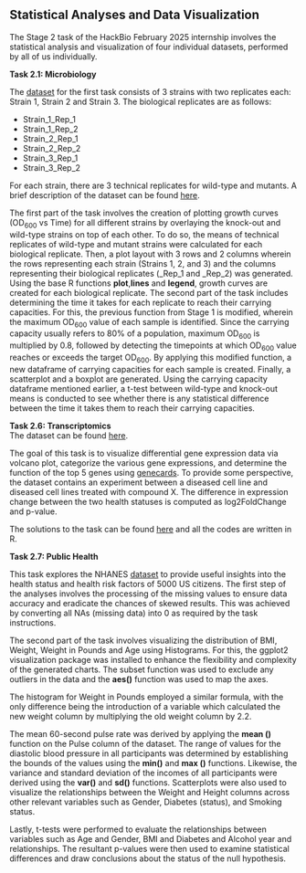 ## Statistical Analyses and Data Visualization 

The Stage 2 task of the HackBio February 2025 internship involves the statistical analysis and visualization of four individual datasets, performed by all of us individually.

**Task 2.1: Microbiology**

The [dataset](https://github.com/HackBio-Internship/2025_project_collection/blob/main/Python/Dataset/mcgc_METADATA.txt) for the first task consists of 3 strains with two replicates each: Strain 1, Strain 2 and Strain 3. The biological replicates are as follows:

* Strain_1_Rep_1
* Strain_1_Rep_2
* Strain_2_Rep_1
* Strain_2_Rep_2
* Strain_3_Rep_1
* Strain_3_Rep_2

For each strain, there are 3 technical replicates for wild-type and mutants. A brief description of the dataset can be found [here](https://raw.githubusercontent.com/HackBio-Internship/2025_project_collection/refs/heads/main/Python/Dataset/mcgc.tsv).

The first part of the task involves the creation of plotting growth curves (OD<sub>600</sub> vs Time) for all different strains by overlaying the knock-out and wild-type strains on top of each other. To do so, the means of technical replicates of wild-type and mutant strains were calculated for each biological replicate. Then, a plot layout with 3 rows and 2 columns wherein the rows representing each strain (Strains 1, 2, and 3) and the columns representing their biological replicates (_Rep_1 and _Rep_2) was generated. Using the base R functions **plot**,**lines** and **legend**, growth curves are created for each biological replicate. The second part of the task includes determining the time it takes for each replicate to reach their carrying capacities. For this, the previous function from Stage 1 is modified, wherein the maximum OD<sub>600</sub> value of each sample is identified. Since the carrying capacity usually refers to 80% of a population, maximum OD<sub>600</sub> is multiplied by 0.8, followed by detecting the timepoints at which OD<sub>600</sub> value reaches or exceeds the target OD<sub>600</sub>. By applying this modified function, a new dataframe of carrying capacities for each sample is created. 
Finally, a scatterplot and a boxplot are generated. Using the carrying capacity dataframe mentioned earlier, a t-test between wild-type and knock-out means is conducted to see whether there is any statistical difference between the time it takes them to reach their carrying capacities. 


**Task 2.6: Transcriptomics** <br>
The dataset can be found [here](https://gist.githubusercontent.com/stephenturner/806e31fce55a8b7175af/raw/1a507c4c3f9f1baaa3a69187223ff3d3050628d4/results.txt).

The goal of this task is to visualize differential gene expression data via volcano plot, categorize the various gene expressions, and determine the function of the top 5 genes using [genecards](https://www.genecards.org/). 
To provide some perspective, the dataset contains an experiment between a diseased cell line and diseased cell lines treated with compound X. The difference in expression change between the two health statuses is computed as log2FoldChange and p-value.

The solutions to the task can be found [here](https://github.com/meltemktn/Team-Arginine-HackBio/blob/main/stage-2/Transcriptomics_task.R) and all the codes are written in R. 


**Task 2.7: Public Health**

This task explores the NHANES [dataset](https://raw.githubusercontent.com/HackBio-Internship/public_datasets/main/R/nhanes.csv) to provide useful insights into the health status and health risk factors of 5000 US citizens. The first step of the analyses involves the processing of the missing values to ensure data accuracy and eradicate the chances of skewed results. This was achieved by converting all NAs (missing data) into 0 as required by the task instructions.

The second part of the task involves visualizing the distribution of BMI, Weight, Weight in Pounds and Age using Histograms. For this, the ggplot2 visualization package was installed to enhance the flexibility and complexity of the generated charts. The subset function was used to exclude any outliers in the data and the **aes()** function was used to map the axes.

The histogram for Weight in Pounds employed a similar formula, with the only difference being the introduction of a variable which calculated the new weight column by multiplying the old weight column by 2.2.

The mean 60-second pulse rate was derived by applying the **mean ()** function on the Pulse column of the dataset. The range of values for the diastolic blood pressure in all participants was determined by establishing the bounds of the values using the **min()** and **max ()** functions.
Likewise, the variance and standard deviation of the incomes of all participants were derived using the **var()** and **sd()** functions.
Scatterplots were also used to visualize the relationships between the Weight and Height columns across other relevant variables such as Gender, Diabetes (status), and Smoking status.

Lastly, t-tests were performed to evaluate the relationships between variables such as Age and Gender, BMI and Diabetes and Alcohol year and relationships. The resultant p-values were then used to examine statistical differences and draw conclusions about the status of the null hypothesis.

